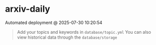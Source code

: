 # arxiv-daily
 Automated deployment @ 2025-07-30 10:20:54
> Add your topics and keywords in `database/topic.yml` 
> You can also view historical data through the `database/storage` 
